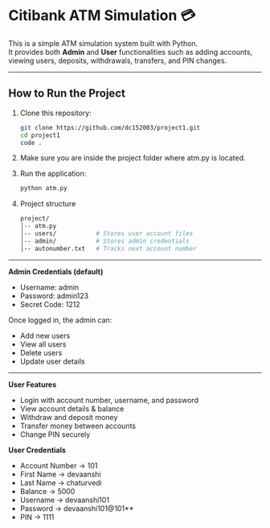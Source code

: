 # Citibank ATM Simulation 💳

This is a simple ATM simulation system built with Python.  
It provides both **Admin** and **User** functionalities such as adding accounts, viewing users, deposits, withdrawals, transfers, and PIN changes.

---

## How to Run the Project

1. Clone this repository:
   ```bash
   git clone https://github.com/dc152003/project1.git
   cd project1
   code .

2. Make sure you are inside the project folder where atm.py is located.

3. Run the application:
   ```bash
   python atm.py

4. Project structure 
    ```bash
    project/
    │-- atm.py
    │-- users/           # Stores user account files
    │-- admin/           # Stores admin credentials
    │-- autonumber.txt   # Tracks next account number


<hr>

**Admin Credentials (default)**

- Username: admin
- Password: admin123
- Secret Code: 1212

Once logged in, the admin can:
- Add new users
- View all users
- Delete users
- Update user details

<hr>

**User Features**

- Login with account number, username, and password
- View account details & balance
- Withdraw and deposit money
- Transfer money between accounts
- Change PIN securely

**User Credentials**
- Account Number → 101
- First Name → devaanshi
- Last Name → chaturvedi
- Balance → 5000
- Username → devaanshi101
- Password → devaanshi101@101**
- PIN → 1111
